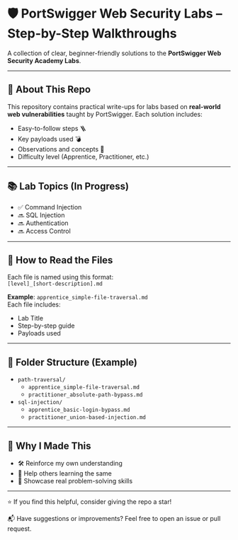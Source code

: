 # 🛡️ PortSwigger Web Security Labs – Step-by-Step Walkthroughs

A collection of clear, beginner-friendly solutions to the **PortSwigger Web Security Academy Labs**.

---

## 🧭 About This Repo

This repository contains practical write-ups for labs based on **real-world web vulnerabilities** taught by PortSwigger. Each solution includes:

- Easy-to-follow steps 🪜  
- Key payloads used 💣  
- Observations and concepts 🧠  
- Difficulty level (Apprentice, Practitioner, etc.)

---

## 📚 Lab Topics (In Progress)

- ✅ Command Injection
- 🔜 SQL Injection  
- 🔜 Authentication  
- 🔜 Access Control

---

## 🔎 How to Read the Files

Each file is named using this format:  
`[level]_[short-description].md`

**Example**: `apprentice_simple-file-traversal.md`  
Each file includes:
- Lab Title  
- Step-by-step guide  
- Payloads used

---

## 📁 Folder Structure (Example)

- `path-traversal/`
  - `apprentice_simple-file-traversal.md`
  - `practitioner_absolute-path-bypass.md`
- `sql-injection/`
  - `apprentice_basic-login-bypass.md`
  - `practitioner_union-based-injection.md`

---

## 🚀 Why I Made This

- 🛠 Reinforce my own understanding  
- 🧩 Help others learning the same  
- 💼 Showcase real problem-solving skills  

---

⭐ If you find this helpful, consider giving the repo a star!

📬 Have suggestions or improvements? Feel free to open an issue or pull request.
